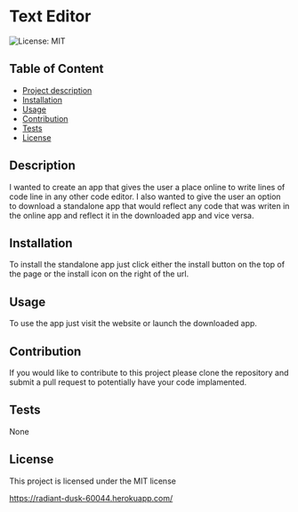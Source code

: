 

  # Text Editor
  ![License: MIT](https://img.shields.io/badge/License-MIT-blue.svg)

  ## Table of Content
  - [Project description](#Description)
  - [Installation](#Installation)
  - [Usage](#Usage)
  - [Contribution](#Contribution)
  - [Tests](#Test)
  - [License](#license)

  ## Description
  I wanted to create an app that gives the user a place online to write lines of code line in any other code editor. I also wanted to give the user an option to download a standalone app that would reflect any code that was writen in the online app and reflect it in the downloaded app and vice versa.

  ## Installation
  To install the standalone app just click either the install button on the top of the page or the install icon on the right of the url.

  ## Usage
  To use the app just visit the website or launch the downloaded app.

  ## Contribution
  If you would like to contribute to this project please clone the repository and submit a pull request to potentially have your code implamented.
  
  ## Tests
  None

  ## License
This project is licensed under the MIT license
   
https://radiant-dusk-60044.herokuapp.com/

